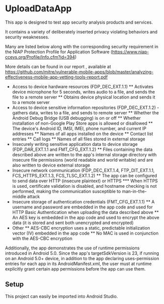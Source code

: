 UploadDataApp
=============

This app is designed to test app security analysis products and services.

It contains a variety of deliberately inserted privacy violating behaviors and security weaknesses.

Many are listed below along with the corresponding security requirement in the NIAP Protection Profile for Application Software
(https://www.niap-ccevs.org/Profile/Info.cfm?id=394)

More details can be found in our report , available at https://github.com/mitre/vulnerable-mobile-apps/blob/master/analyzing-effectiveness-mobile-app-vetting-tools-report.pdf

* Access to device hardware resources (FDP_DEC_EXT.1.1)
** Activates device microphone for 5 seconds, writes audio to a file, and sends the file to a remote server
** Obtains device physical location and sends it to a remote server
* Access to device sensitive information repositories (FDP_DEC_EXT.1.2) - gathers data, writes to a file, and sends to remote server
** Whether the Android Debug Bridge (USB debugging) is on or off
** Whether installation of non-Google Play Store apps is allowed or disallowed
** The device's Android ID, IMSI, IMEI, phone number, and current IP addresses
** Names of all apps installed on the device
** Contact list entries
** Call logs
** Names of all files stored in external storage
* Insecurely writing sensitive application data to device storage (FDP_DAR_EXT.1.1 and FMT_CFG_EXT.1.2)
** Files containing the data described above are written to the app's internal storage directory with
insecure file permissions (world readable and world writable) and are also written to device external storage
* Insecure network communication (FDP_DEC_EXT.1.4, FTP_DIT_EXT.1.1, FCS_HTTPS_EXT.1.3, FCS_TLSC_EXT.1.2)
** The app can be configured to send data over HTTP (insecure plaintext) or HTTPS
*** When HTTPS is used, certificate validation is disabled, and hostname checking is not performed, making the
communication susceptible to man-in-the-middle attack
* Insecure storage of authentication credentials (FMT_CFG_EXT.1.1)
** A username and password are embedded in the app code and used for HTTP Basic Authentication when uploading the data described above
** An AES key is embedded in the app code and used to encrypt the above data (it is stored and sent both unencrypted and encrypted)
* Other
** AES-CBC encryption uses a static, predictable initialization vector (IV) embedded in the app code
** No MAC is used in conjunction with the AES-CBC encryption

Additionally, the app demonstrates the use of runtime permissions introduced in Android 5.0.
Since the app's targetSdkVersion is 23, if running on an Android 5.0+ device, in addition to the app
declaring uses-permission entries for each app in its AndroidManifest.xml, the user must at runtime
explicitly grant certain app permissions before the app can use them.

## Setup
This project can easily be imported into Android Studio.
